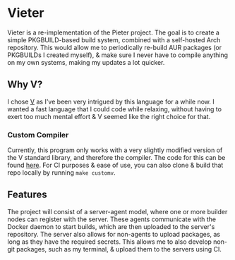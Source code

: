 # Vieter

Vieter is a re-implementation of the Pieter project. The goal is to create a
simple PKGBUILD-based build system, combined with a self-hosted Arch
repository. This would allow me to periodically re-build AUR packages (or
PKGBUILDs I created myself), & make sure I never have to compile anything on my
own systems, making my updates a lot quicker.

## Why V?

I chose [V](https://vlang.io/) as I've been very intrigued by this language for
a while now. I wanted a fast language that I could code while relaxing, without
having to exert too much mental effort & V seemed like the right choice for
that.

### Custom Compiler

Currently, this program only works with a very slightly modified version of the
V standard library, and therefore the compiler. The code for this can be found
[here](https://github.com/ChewingBever/v). For CI purposes & ease of use, you
can also clone & build that repo locally by running `make customv`.

## Features

The project will consist of a server-agent model, where one or more builder
nodes can register with the server. These agents communicate with the Docker
daemon to start builds, which are then uploaded to the server's repository. The
server also allows for non-agents to upload packages, as long as they have the
required secrets. This allows me to also develop non-git packages, such as my
terminal, & upload them to the servers using CI.
